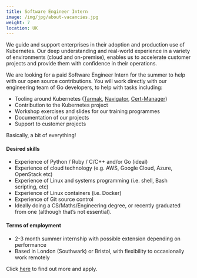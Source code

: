 ```yaml
---
title: Software Engineer Intern
image: /img/jpg/about-vacancies.jpg
weight: 7
location: UK
---
```


We guide and support enterprises in their adoption and production use of Kubernetes. Our deep understanding and real-world experience in a variety of environments (cloud and on-premise), enables us to accelerate customer projects and provide them with confidence in their operations.

We are looking for a paid Software Engineer Intern for the summer to help with our open source contributions. You will work directly with our engineering team of Go developers, to help with tasks including:

* Tooling around Kubernetes (<a href="https://github.com/jetstack/tarmak">Tarmak</a>, <a href="https://github.com/jetstack/navigator">Navigator</a>, <a href="https://github.com/jetstack/cert-manager">Cert-Manager</a>)
* Contribution to the Kubernetes project
* Workshop exercises and slides for our training programmes
* Documentation of our projects
* Support to customer projects

Basically, a bit of everything!

#### Desired skills

* Experience of Python / Ruby / C/C++ and/or Go (ideal)
* Experience of cloud technology (e.g. AWS, Google Cloud, Azure, OpenStack etc)
* Experience of Linux and systems programming (i.e. shell, Bash scripting, etc)
* Experience of Linux containers (i.e. Docker)
* Experience of Git source control
* Ideally doing a CS/Maths/Engineering degree, or recently graduated from one (although that’s not essential).

#### Terms of employment

* 2-3 month summer internship with possible extension depending on performance
* Based in London (Southwark) or Bristol, with flexibility to occasionally work remotely



Click <a href="https://workinstartups.com/job-board/job/69677/software-engineer-intern-at-cloud-computing-startup-at-jetstack/">here</a> to find out more and apply.